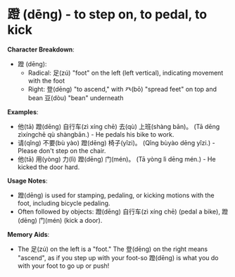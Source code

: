 # **蹬 (dēng) - to step on, to pedal, to kick**

**Character Breakdown**:  
- 蹬 (dēng):
  - Radical: 足(zú) "foot" on the left (left vertical), indicating movement with the foot
  - Right: 登(dēng) "to ascend," with 癶(bō) "spread feet" on top and bean 豆(dòu) "bean" underneath

**Examples**:  
- 他(tā) 蹬(dēng) 自行车(zì xíng chē) 去(qù) 上班(shàng bān)。 (Tā dēng zìxíngchē qù shàngbān.)  - He pedals his bike to work.  
- 请(qǐng) 不要(bù yào) 蹬(dēng) 椅子(yǐzi)。 (Qǐng bùyào dēng yǐzi.) - Please don't step on the chair.  
- 他(tā) 用(yòng) 力(lì) 蹬(dēng) 门(mén)。 (Tā yòng lì dēng mén.) - He kicked the door hard.

**Usage Notes**:  
- 蹬(dēng) is used for stamping, pedaling, or kicking motions with the foot, including bicycle pedaling.  
- Often followed by objects: 蹬(dēng) 自行车(zì xíng chē) (pedal a bike), 蹬(dēng) 门(mén) (kick a door).

**Memory Aids**:  
- The 足(zú) on the left is a "foot." The 登(dēng) on the right means "ascend", as if you step up with your foot-so 蹬(dēng) is what you do with your foot to go up or push!